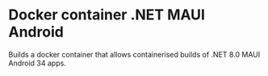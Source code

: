 # Docker container .NET MAUI Android

Builds a docker container that allows containerised builds of .NET 8.0 MAUI Android 34 apps.
